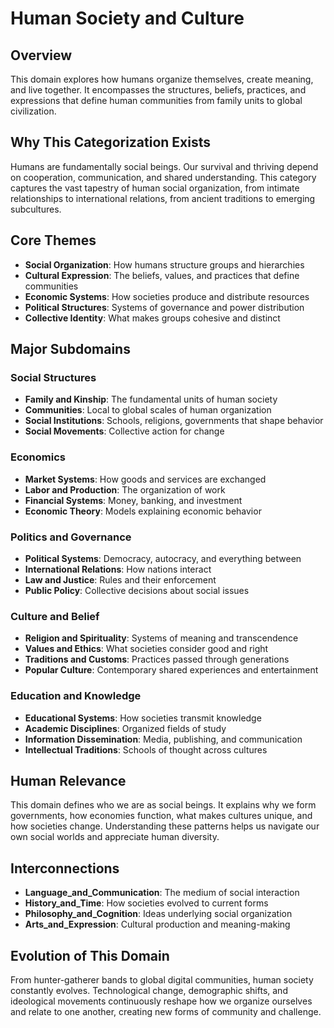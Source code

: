 # Human Society and Culture

## Overview
This domain explores how humans organize themselves, create meaning, and live together. It encompasses the structures, beliefs, practices, and expressions that define human communities from family units to global civilization.

## Why This Categorization Exists
Humans are fundamentally social beings. Our survival and thriving depend on cooperation, communication, and shared understanding. This category captures the vast tapestry of human social organization, from intimate relationships to international relations, from ancient traditions to emerging subcultures.

## Core Themes
- **Social Organization**: How humans structure groups and hierarchies
- **Cultural Expression**: The beliefs, values, and practices that define communities
- **Economic Systems**: How societies produce and distribute resources
- **Political Structures**: Systems of governance and power distribution
- **Collective Identity**: What makes groups cohesive and distinct

## Major Subdomains

### Social Structures
- **Family and Kinship**: The fundamental units of human society
- **Communities**: Local to global scales of human organization
- **Social Institutions**: Schools, religions, governments that shape behavior
- **Social Movements**: Collective action for change

### Economics
- **Market Systems**: How goods and services are exchanged
- **Labor and Production**: The organization of work
- **Financial Systems**: Money, banking, and investment
- **Economic Theory**: Models explaining economic behavior

### Politics and Governance
- **Political Systems**: Democracy, autocracy, and everything between
- **International Relations**: How nations interact
- **Law and Justice**: Rules and their enforcement
- **Public Policy**: Collective decisions about social issues

### Culture and Belief
- **Religion and Spirituality**: Systems of meaning and transcendence
- **Values and Ethics**: What societies consider good and right
- **Traditions and Customs**: Practices passed through generations
- **Popular Culture**: Contemporary shared experiences and entertainment

### Education and Knowledge
- **Educational Systems**: How societies transmit knowledge
- **Academic Disciplines**: Organized fields of study
- **Information Dissemination**: Media, publishing, and communication
- **Intellectual Traditions**: Schools of thought across cultures

## Human Relevance
This domain defines who we are as social beings. It explains why we form governments, how economies function, what makes cultures unique, and how societies change. Understanding these patterns helps us navigate our own social worlds and appreciate human diversity.

## Interconnections
- **Language_and_Communication**: The medium of social interaction
- **History_and_Time**: How societies evolved to current forms
- **Philosophy_and_Cognition**: Ideas underlying social organization
- **Arts_and_Expression**: Cultural production and meaning-making

## Evolution of This Domain
From hunter-gatherer bands to global digital communities, human society constantly evolves. Technological change, demographic shifts, and ideological movements continuously reshape how we organize ourselves and relate to one another, creating new forms of community and challenge.